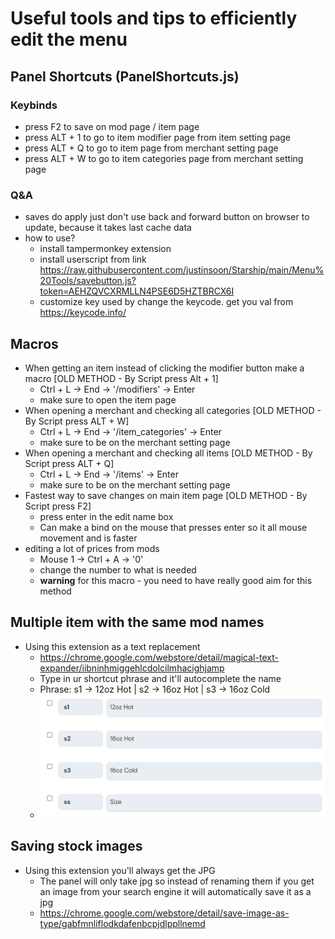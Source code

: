 # Useful tools and tips to efficiently edit the menu

## Panel Shortcuts (PanelShortcuts.js)
### Keybinds
- press F2 to save on mod page / item page
- press ALT + 1 to go to item modifier page from item setting page
- press ALT + Q to go to item page from merchant setting page
- press ALT + W to go to item categories page from merchant setting page
### Q&A
* saves do apply just don't use back and forward button on browser to update, because it takes last cache data
* how to use?
  - install tampermonkey extension
  - install userscript from link https://raw.githubusercontent.com/justinsoon/Starship/main/Menu%20Tools/savebutton.js?token=AEHZQVCXRMLLN4PSE6D5HZTBRCX6I
  - customize key used by change the keycode. get you val from https://keycode.info/

## Macros
* When getting an item instead of clicking the modifier button make a macro [OLD METHOD - By Script press Alt + 1]
  - Ctrl + L -> End -> '/modifiers' -> Enter
  - make sure to open the item page
* When opening a merchant and checking all categories [OLD METHOD - By Script press ALT + W]
  - Ctrl + L -> End -> '/item_categories' -> Enter
  - make sure to be on the merchant setting page
* When opening a merchant and checking all items [OLD METHOD - By Script press ALT + Q]
  - Ctrl + L -> End -> '/items' -> Enter
  - make sure to be on the merchant setting page
* Fastest way to save changes on main item page [OLD METHOD - By Script press F2]
  - press enter in the edit name box
  - Can make a bind on the mouse that presses enter so it all mouse movement and is faster
* editing a lot of prices from mods
  - Mouse 1 -> Ctrl + A -> '0'
  - change the number to what is needed
  - **warning** for this macro - you need to have really good aim for this method

## Multiple item with the same mod names
* Using this extension as a text replacement
  - https://chrome.google.com/webstore/detail/magical-text-expander/iibninhmiggehlcdolcilmhacighjamp
  - Type in ur shortcut phrase and it'll autocomplete the name
  - Phrase: s1 -> 12oz Hot | s2 -> 16oz Hot | s3 -> 16oz Cold
  - ![iamge](https://github.com/justinsoon/Starship/blob/main/images/textreplacement.jpg)
## Saving stock images
* Using this extension you'll always get the JPG
  - The panel will only take jpg so instead of renaming them if you get an image from your search engine it will automatically save it as a jpg
  - https://chrome.google.com/webstore/detail/save-image-as-type/gabfmnliflodkdafenbcpjdlppllnemd
